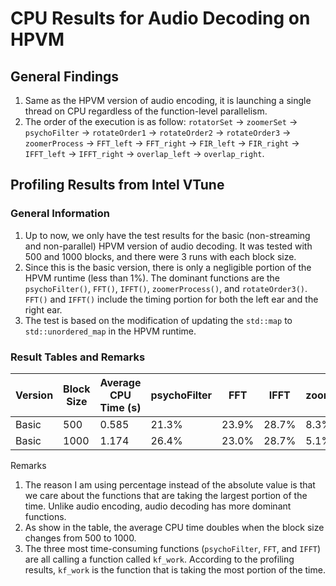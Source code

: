 # CPU Results for Audio Decoding on HPVM

## General Findings
1. Same as the HPVM version of audio encoding, it is launching a single thread on CPU regardless of the function-level parallelism.
2. The order of the execution is as follow: `rotatorSet` -> `zoomerSet` -> `psychoFilter` -> `rotateOrder1` -> `rotateOrder2` -> `rotateOrder3` -> `zoomerProcess` -> `FFT_left` -> `FFT_right` -> `FIR_left` -> `FIR_right` -> `IFFT_left` -> `IFFT_right` -> `overlap_left` -> `overlap_right`.

## Profiling Results from Intel VTune

### General Information
1. Up to now, we only have the test results for the basic (non-streaming and non-parallel) HPVM version of audio decoding. It was tested with 500 and 1000 blocks, and there were 3 runs with each block size.
2. Since this is the basic version, there is only a negligible portion of the HPVM runtime (less than 1%). The dominant functions are the `psychoFilter()`, `FFT()`, `IFFT()`, `zoomerProcess()`, and `rotateOrder3()`. `FFT()` and `IFFT()` include the timing portion for both the left ear and the right ear.
3. The test is based on the modification of updating the `std::map` to `std::unordered_map` in the HPVM runtime.

### Result Tables and Remarks

| Version | Block Size | Average CPU Time (s) | psychoFilter | FFT | IFFT | zoomerProcess | rotateOrder3 |
|---------|------------|----------------------|--------------|-----|------|---------------|--------------|
| Basic | 500 | 0.585 | 21.3% | 23.9% | 28.7% | 8.3% | 15.0% |
| Basic | 1000 | 1.174 | 26.4% | 23.0% | 28.7% | 5.1% | 7.6% |

Remarks
1. The reason I am using percentage instead of the absolute value is that we care about the functions that are taking the largest portion of the time. Unlike audio encoding, audio decoding has more dominant functions.
2. As show in the table, the average CPU time doubles when the block size changes from 500 to 1000.
3. The three most time-consuming functions (`psychoFilter`, `FFT`, and `IFFT`) are all calling a function called `kf_work`. According to the profiling results, `kf_work` is the function that is taking the most portion of the time.
